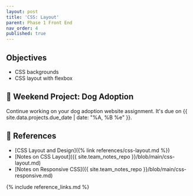 ```yaml
---
layout: post
title: 'CSS: Layout'
parent: Phase 1 Front End
nav_order: 4
published: true
---
```


## Objectives

- CSS backgrounds
- CSS layout with flexbox

## 🎯 Weekend Project: Dog Adoption

Continue working on your dog adoption website assignment. It's due on {{ site.data.projects.due_date | date: "%A, %B %e" }}.

## 🔖 References

- [CSS Layout and Design]({% link references/css-layout.md %})
- [Notes on CSS Layout]({{ site.team_notes_repo }}/blob/main/css-layout.md)
- [Notes on Responsive CSS]({{ site.team_notes_repo }}/blob/main/css-responsive.md)


{% include reference_links.md %}
